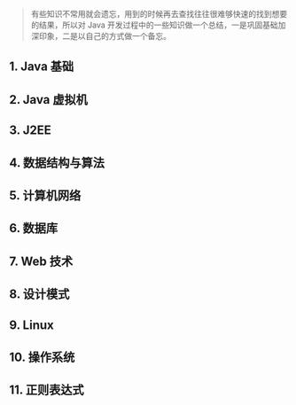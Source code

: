 > 有些知识不常用就会遗忘，用到的时候再去查找往往很难够快速的找到想要的结果，所以对 Java 开发过程中的一些知识做一个总结，一是巩固基础加深印象，二是以自己的方式做一个备忘。

## 1. Java 基础

## 2. Java 虚拟机

## 3. J2EE

## 4. 数据结构与算法

## 5. 计算机网络

## 6. 数据库



## 7. Web 技术



## 8. 设计模式



## 9. Linux



## 10. 操作系统



## 11. 正则表达式


